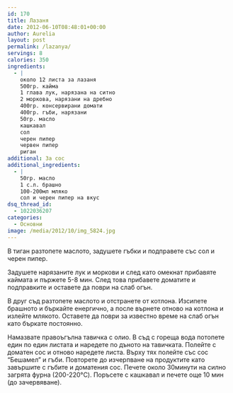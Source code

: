 ```yaml
---
id: 170
title: Лазаня
date: 2012-06-10T08:48:01+00:00
author: Aurelia
layout: post
permalink: /lazanya/
servings: 8
calories: 350
ingredients:
  - |
    около 12 листа за лазаня
    500гр. кайма
    1 глава лук, нарязана на ситно
    2 моркова, нарязани на дребно
    400гр. консервирани домати
    400гр. гъби, нарязани
    50гр. масло
    кашкавал
    сол
    черен пипер
    червен пипер
    риган
additional: За сос
additional_ingredients:
  - |
    50гр. масло
    1 с.л. брашно
    100-200мл мляко
    сол и черен пипер на вкус
dsq_thread_id:
  - 1022036207
categories:
  - Основни
image: /media/2012/10/img_5824.jpg
---
```

В тиган разтопете маслото, задушете гъбки и подправете със сол и черен пипер.
  
Задушете нарязаните лук и моркови и след като омекнат прибавяте каймата и пържете 5-8 мин. След това прибавете доматите и подправките и оставете да поври на слаб огън.
  
В друг съд разтопете маслото и отстранете от котлона. Изсипете брашното и бъркайте енергично, а после върнете отново на котлона и излейте млякото. Оставете да поври за известно време на слаб огън като бъркате постоянно.

Намазвате правоъгълна тавичка с олио. В съд с гореща вода потопете един по един листата и наредете по дъното на тавичката. Полейте с доматен сос и отново наредете листа. Върху тях полейте със сос “Бешамел” и гъби. Повторете до изчерпване на продуктите като завършите с гъбите и доматения сос. Печете около 30минути на силно загрята фурна (200-220°C). Поръсете с кашкавал и печете още 10 мин (до зачервяване).